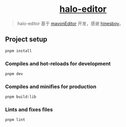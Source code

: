 <h1 align="center"><a href="https://github.com/halo-dev" target="_blank">halo-editor</a></h1>

> halo-editor 基于 [mavonEditor](https://github.com/hinesboy/mavonEditor) 开发，感谢 [hinesboy](https://github.com/hinesboy)。

## Project setup

```bash
pnpm install
```

### Compiles and hot-reloads for development

```bash
pnpm dev
```

### Compiles and minifies for production

```bash
pnpm build:lib
```

### Lints and fixes files

```bash
pnpm lint
```
